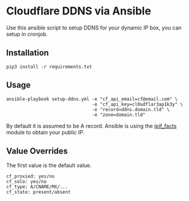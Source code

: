 Cloudflare DDNS via Ansible
==

Use this ansible script to setup DDNS for your dynamic IP box, you can setup in
cronjob.

Installation
---
```
pip3 install -r requirements.txt
```

Usage
---
```
ansible-playbook setup-ddns.yml -e "cf_api_email=cf@email.com" \
                                -e "cf_api_key=cl0udflar3ap1k3y" \
                                -e "record=ddns.domain.tld" \
                                -e "zone=domain.tld"
```

By default it is assumed to be A record. Ansible is using the
[ipif_facts](https://docs.ansible.com/ansible/latest/modules/ipify_facts_module.html) module to obtain your public IP.

Value Overrides
---
The first value is the default value.

```
cf_proxied: yes/no
cf_solo: yes/no
cf_type: A/CNAME/MX/...
cf_state: present/absent
```
